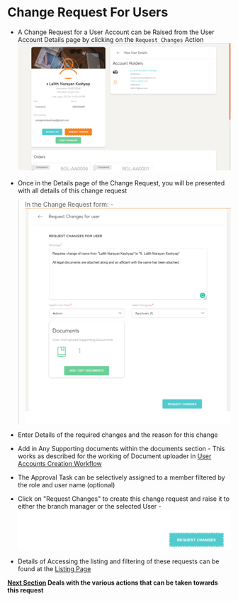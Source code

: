 # Change Request For Users

- A Change Request for a User Account can be Raised from the User Account Details page by clicking on the `Request Changes` Action
![N|Solid](media/create1.png)

- Once in the Details page of the Change Request, you will be presented with all details of this change request
  
> In the Change Request form:
  -![N|Solid](media/create2.png)
  - Enter Details of the required changes and the reason for this change
  - Add in Any Supporting documents within the documents section - This works as described for the working of Document uploader in [User Accounts Creation Workflow](customers/create.md)
  - The Approval Task can be selectively assigned to a member filtered by the role and user name (optional)
  - Click on "Request Changes" to create this change request and raise it to either the branch manager or the selected User
  -![N|Solid](media/create3.png)

- Details of Accessing the listing and filtering of these requests can be found at the [Listing Page](changes/index.md)

**[Next Section](changes/details.md) Deals with the various actions that can be taken towards this request**
